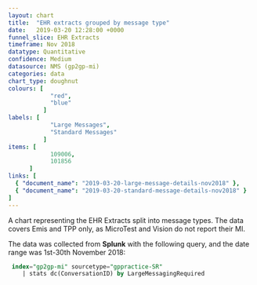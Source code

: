 ```yaml
---
layout: chart
title:  "EHR extracts grouped by message type"
date:   2019-03-20 12:28:00 +0000
funnel_slice: EHR Extracts
timeframe: Nov 2018
datatype: Quantitative
confidence: Medium
datasource: NMS (gp2gp-mi)
categories: data
chart_type: doughnut
colours: [
            "red",
            "blue"
          ]
labels: [
            "Large Messages",
            "Standard Messages"
          ]
items: [
            109006,
            101856
      ]
links: [
  { "document_name": "2019-03-20-large-message-details-nov2018" },
  { "document_name": "2019-03-20-standard-message-details-nov2018" }
] 
---
```

A chart representing the EHR Extracts split into message types. The data covers Emis and TPP only, as MicroTest and Vision do not report their MI.

The data was collected from **Splunk** with the following query, and the date range was 1st-30th November 2018:

```sql
 index="gp2gp-mi" sourcetype="gppractice-SR"
    | stats dc(ConversationID) by LargeMessagingRequired
```
